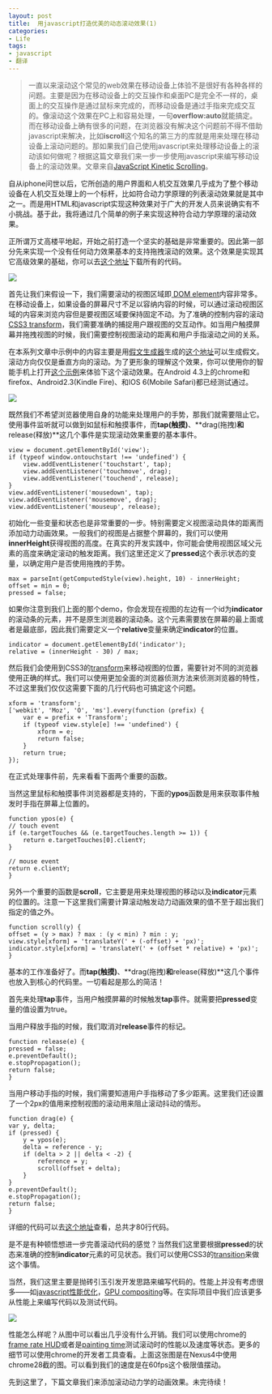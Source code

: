 ```yaml
---
layout: post
title: 	用javascript打造优美的动态滚动效果(1)
categories:
- Life
tags:
- javascript
- 翻译
---
```


> 一直以来滚动这个常见的web效果在移动设备上体验不是很好有各种各样的问题。主要是因为在移动设备上的交互操作和桌面PC是完全不一样的，桌面上的交互操作是通过鼠标来完成的，而移动设备是通过手指来完成交互的。像滚动这个效果在PC上和容易处理，一句**overflow:auto**就能搞定。而在移动设备上确有很多的问题，在浏览器没有解决这个问题前不得不借助javascript来解决，比如**iscroll**这个知名的第三方的库就是用来处理在移动设备上滚动问题的。那如果我们自己使用javascript来处理移动设备上的滚动该如何做呢？根据这篇文章我们来一步一步使用javascript来编写移动设备上的滚动效果。文章来自[JavaScript Kinetic Scrolling](http://ariya.ofilabs.com/tag/kinetic)。

自从iphone问世以后，它所创造的用户界面和人机交互效果几乎成为了整个移动设备在人机交互处理上的一个标杆，比如符合动力学原理的列表滚动效果就是其中之一。而是用HTML和javascript实现这种效果对于广大的开发人员来说确实有不小挑战。基于此，我将通过几个简单的例子来实现这种符合动力学原理的滚动效果。

正所谓万丈高楼平地起，开始之前打造一个坚实的基础是非常重要的。因此第一部分先来实现一个没有任何动力效果基本的支持拖拽滚动的效果。这个效果是实现其它高级效果的基础，你可以去[这个地址](https://github.com/ariya/kinetic/)下载所有的代码。

![](http://pic.yupoo.com/reicky_v/DAZm1Y3A/medium.jpg)

首先让我们来假设一下，我们需要滚动的视图区域即[ DOM element](http://dom.spec.whatwg.org/#interface-element)内容非常多。在移动设备上，如果设备的屏幕尺寸不足以容纳内容的时候，可以通过滚动视图区域的内容来浏览内容但是要视图区域要保持固定不动。为了准确的控制内容的滚动[CSS3 transform](http://dev.w3.org/csswg/css3-transforms/)，我们需要准确的捕捉用户跟视图的交互动作。如当用户触摸屏幕并拖拽视图的时候，我们需要控制视图滚动的距离和用户手指滚动之间的关系。

在本系列文章中示例中的内容主要是用[假文生成器](http://en.wikipedia.org/wiki/Lorem_ipsum)生成的[这个地址](http://www.lipsum.com/)可以生成假文。滚动方向仅仅是垂直方向的滚动。为了更形象的理解这个效果，你可以使用你的智能手机上打开[这个示例](http://ariya.github.io/kinetic/1)来体验下这个滚动效果。在Android 4.3上的chrome和firefox、Android2.3(Kindle Fire)、和IOS 6(Mobile Safari)都已经测试通过。

![](http://pic.yupoo.com/reicky_v/DAZtEZeg/FvgDk.png)

既然我们不希望浏览器使用自身的功能来处理用户的手势，那我们就需要阻止它。使用事件监听就可以做到如鼠标和触摸事件，而**tap(触摸)**、**drag(拖拽)**和**release(释放)**这几个事件是实现滚动效果重要的基本事件。

    view = document.getElementById('view');
	if (typeof window.ontouchstart !== 'undefined') {
	    view.addEventListener('touchstart', tap);
	    view.addEventListener('touchmove', drag);
	    view.addEventListener('touchend', release);
	}
	view.addEventListener('mousedown', tap);
	view.addEventListener('mousemove', drag);
	view.addEventListener('mouseup', release);

初始化一些变量和状态也是非常重要的一步。特别需要定义视图滚动具体的距离而添加动力动画效果。一般我们的视图是占据整个屏幕的，我们可以使用**innerHeight**获得视图的高度。在真实的开发实践中，你可能会使用视图区域父元素的高度来确定滚动的触发距离。我们这里还定义了**pressed**这个表示状态的变量，以确定用户是否使用拖拽的手势。

    max = parseInt(getComputedStyle(view).height, 10) - innerHeight;
	offset = min = 0;
	pressed = false;

如果你注意到我们上面的那个demo，你会发现在视图的左边有一个id为**indicator**的滚动条的元素，并不是原生浏览器的滚动条。这个元素需要放在屏幕的最上面或者是最底部，因此我们需要定义一个**relative**变量来确定**indicator**的位置。

    indicator = document.getElementById('indicator');
	relative = (innerHeight - 30) / max;

然后我们会使用到CSS3的[transform](http://dev.w3.org/csswg/css3-transforms/)来移动视图的位置，需要针对不同的浏览器使用正确的样式。我们可以使用更加全面的浏览器侦测方法来侦测浏览器的特性，不过这里我们仅仅这需要下面的几行代码也可搞定这个问题。

    xform = 'transform';
	['webkit', 'Moz', 'O', 'ms'].every(function (prefix) {
	    var e = prefix + 'Transform';
	    if (typeof view.style[e] !== 'undefined') {
	        xform = e;
	        return false;
	    }
	    return true;
	});

在正式处理事件前，先来看看下面两个重要的函数。

当然这里鼠标和触摸事件浏览器都是支持的，下面的**ypos**函数是用来获取事件触发时手指在屏幕上位置的。

    function ypos(e) {
    // touch event
    if (e.targetTouches && (e.targetTouches.length >= 1)) {
        return e.targetTouches[0].clientY;
    }
 
    // mouse event
    return e.clientY;
	}

另外一个重要的函数是**scroll**，它主要是用来处理视图的移动以及**indicator**元素的位置的。注意一下这里我们需要计算滚动触发动力动画效果的值不至于超出我们指定的值之外。

    function scroll(y) {
    offset = (y > max) ? max : (y < min) ? min : y;
    view.style[xform] = 'translateY(' + (-offset) + 'px)';
    indicator.style[xform] = 'translateY(' + (offset * relative) + 'px)';
	}

基本的工作准备好了。而**tap(触摸)**、**drag(拖拽)**和**release(释放)**这几个事件也放入到核心的代码里。一切看起是那么的简洁！

首先来处理**tap**事件，当用户触摸屏幕的时候触发**tap**事件。就需要把**pressed**变量的值设置为true。

当用户释放手指的时候，我们取消对**release**事件的标记。

    function release(e) {
    pressed = false;
    e.preventDefault();
    e.stopPropagation();
    return false;
	}

当用户移动手指的时候，我们需要知道用户手指移动了多少距离。这里我们还设置了一个2px的值用来控制视图的滚动用来阻止滚动抖动的情形。

    function drag(e) {
    var y, delta;
    if (pressed) {
        y = ypos(e);
        delta = reference - y;
        if (delta > 2 || delta < -2) {
            reference = y;
            scroll(offset + delta);
        }
    }
    e.preventDefault();
    e.stopPropagation();
    return false;
	}

详细的代码可以去[这个地址](https://github.com/ariya/kinetic/tree/master/1)查看，总共才80行代码。

是不是有种顿悟想进一步完善滚动代码的感觉？当然我们这里要根据**pressed**的状态来准确的控制**indicator**元素的可见状态。我们可以使用CSS3的[transition](http://dev.w3.org/csswg/css-transitions/)来做这个事情。

当然，我们这里主要是抛砖引玉引发开发思路来编写代码的。性能上并没有考虑很多——如[javascript性能优化](http://ariya.ofilabs.com/2012/12/javascript-performance-analysis-sampling-tracing-and-timing.html)，[GPU compositing](http://ariya.ofilabs.com/2013/06/optimizing-css3-for-gpu-compositing.html)等。在实际项目中我们应该更多从性能上来编写代码以及测试代码。

![](http://pic.yupoo.com/reicky_v/DB0a5qgw/10mZf9.png)

性能怎么样呢？从图中可以看出几乎没有什么开销。我们可以使用chrome的[frame rate HUD](http://ariya.ofilabs.com/2013/03/frame-rate-hud-on-chrome-for-android.html)或者是[painting time](http://ariya.ofilabs.com/2013/08/continuous-painting-mode-in-chrome.html)测试滚动时的性能以及速度等状态。更多的细节可以使用chrome的开发者工具查看。上面这张图是在Nexus4中使用chrome28截的图。可以看到我们的速度是在60fps这个极限值摆动。

先到这里了，下篇文章我们来添加滚动动力学的动画效果。未完待续！

